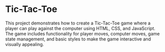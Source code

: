 # Tic-Tac-Toe
This project demonstrates how to create a Tic-Tac-Toe game where a player can play against the computer using HTML, CSS, and JavaScript. The game includes functionality for player moves, computer moves, game state management, and basic styles to make the game interactive and visually appealing.
